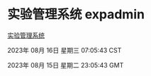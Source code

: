 # 实验管理系统 expadmin
[实验管理系统](http://219.139.197.242:56808/expadmin-782313d2-e1b1-4ea7-932e-3a55e6a1a4d0/)

2023年 08月 16日 星期三 07:05:43 CST

2023年 08月 15日 星期二 23:05:43 GMT
